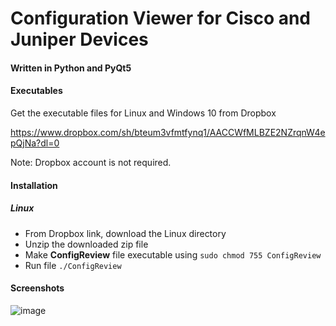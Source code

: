 # Configuration Viewer for Cisco and Juniper Devices
#### Written in Python and PyQt5

#### Executables
Get the executable files for Linux and Windows 10 from Dropbox

https://www.dropbox.com/sh/bteum3vfmtfynq1/AACCWfMLBZE2NZrqnW4epQjNa?dl=0

Note: Dropbox account is not required.

#### Installation

##### Linux
- From Dropbox link, download the Linux directory
- Unzip the downloaded zip file
- Make **ConfigReview** file executable using
  ```sudo chmod 755 ConfigReview```
- Run file
  ```./ConfigReview```


#### Screenshots

![image](https://github.com/shahzadqadir/config_viewer/assets/59559303/1ad8c1de-00a7-4fa9-b4ef-7d1887dbc4c9)

